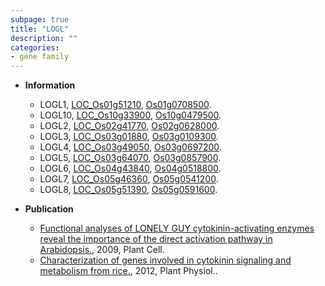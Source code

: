 ```yaml
---
subpage: true
title: "LOGL"
description: ""
categories:
- gene family
---
```


* **Information**  
    + LOGL1, [LOC_Os01g51210](http://rice.plantbiology.msu.edu/cgi-bin/ORF_infopage.cgi?orf=LOC_Os01g51210), [Os01g0708500](http://rapdb.dna.affrc.go.jp/viewer/gbrowse_details/irgsp1?name=Os01g0708500).
    + LOGL10, [LOC_Os10g33900](http://rice.plantbiology.msu.edu/cgi-bin/ORF_infopage.cgi?orf=LOC_Os10g33900), [Os10g0479500](http://rapdb.dna.affrc.go.jp/viewer/gbrowse_details/irgsp1?name=Os10g0479500).
    + LOGL2, [LOC_Os02g41770](http://rice.plantbiology.msu.edu/cgi-bin/ORF_infopage.cgi?orf=LOC_Os02g41770), [Os02g0628000](http://rapdb.dna.affrc.go.jp/viewer/gbrowse_details/irgsp1?name=Os02g0628000).
    + LOGL3, [LOC_Os03g01880](http://rice.plantbiology.msu.edu/cgi-bin/ORF_infopage.cgi?orf=LOC_Os03g01880), [Os03g0109300](http://rapdb.dna.affrc.go.jp/viewer/gbrowse_details/irgsp1?name=Os03g0109300).
    + LOGL4, [LOC_Os03g49050](http://rice.plantbiology.msu.edu/cgi-bin/ORF_infopage.cgi?orf=LOC_Os03g49050), [Os03g0697200](http://rapdb.dna.affrc.go.jp/viewer/gbrowse_details/irgsp1?name=Os03g0697200).
    + LOGL5, [LOC_Os03g64070](http://rice.plantbiology.msu.edu/cgi-bin/ORF_infopage.cgi?orf=LOC_Os03g64070), [Os03g0857900](http://rapdb.dna.affrc.go.jp/viewer/gbrowse_details/irgsp1?name=Os03g0857900).
    + LOGL6, [LOC_Os04g43840](http://rice.plantbiology.msu.edu/cgi-bin/ORF_infopage.cgi?orf=LOC_Os04g43840), [Os04g0518800](http://rapdb.dna.affrc.go.jp/viewer/gbrowse_details/irgsp1?name=Os04g0518800).
    + LOGL7, [LOC_Os05g46360](http://rice.plantbiology.msu.edu/cgi-bin/ORF_infopage.cgi?orf=LOC_Os05g46360), [Os05g0541200](http://rapdb.dna.affrc.go.jp/viewer/gbrowse_details/irgsp1?name=Os05g0541200).
    + LOGL8, [LOC_Os05g51390](http://rice.plantbiology.msu.edu/cgi-bin/ORF_infopage.cgi?orf=LOC_Os05g51390), [Os05g0591600](http://rapdb.dna.affrc.go.jp/viewer/gbrowse_details/irgsp1?name=Os05g0591600).

* **Publication**  
    + [Functional analyses of LONELY GUY cytokinin-activating enzymes reveal the importance of the direct activation pathway in Arabidopsis.](http://www.ncbi.nlm.nih.gov/pubmed?term=Functional+analyses+of+LONELY+GUY+cytokinin-activating+enzymes+reveal+the+importance+of+the+direct+activation+pathway+in+Arabidopsis.%5BTitle%5D), 2009, Plant Cell.
    + [Characterization of genes involved in cytokinin signaling and metabolism from rice.](http://www.ncbi.nlm.nih.gov/pubmed?term=Characterization+of+genes+involved+in+cytokinin+signaling+and+metabolism+from+rice.%5BTitle%5D), 2012, Plant Physiol..


